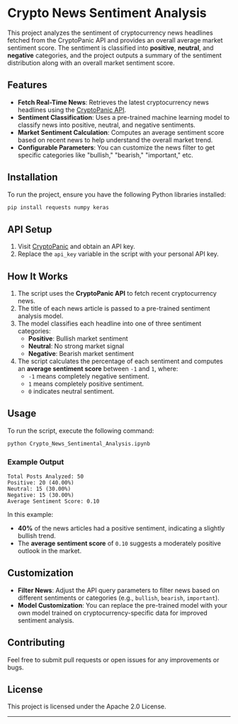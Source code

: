 
# Crypto News Sentiment Analysis

This project analyzes the sentiment of cryptocurrency news headlines fetched from the CryptoPanic API and provides an overall average market sentiment score. The sentiment is classified into **positive**, **neutral**, and **negative** categories, and the project outputs a summary of the sentiment distribution along with an overall market sentiment score.

## Features

- **Fetch Real-Time News**: Retrieves the latest cryptocurrency news headlines using the [CryptoPanic API](https://cryptopanic.com/developers/api/about).
- **Sentiment Classification**: Uses a pre-trained machine learning model to classify news into positive, neutral, and negative sentiments.
- **Market Sentiment Calculation**: Computes an average sentiment score based on recent news to help understand the overall market trend.
- **Configurable Parameters**: You can customize the news filter to get specific categories like "bullish," "bearish," "important," etc.

## Installation

To run the project, ensure you have the following Python libraries installed:

```bash
pip install requests numpy keras
```

## API Setup

1. Visit [CryptoPanic](https://cryptopanic.com/developers/api/about) and obtain an API key.
2. Replace the `api_key` variable in the script with your personal API key.

## How It Works

1. The script uses the **CryptoPanic API** to fetch recent cryptocurrency news.
2. The title of each news article is passed to a pre-trained sentiment analysis model.
3. The model classifies each headline into one of three sentiment categories:
   - **Positive**: Bullish market sentiment
   - **Neutral**: No strong market signal
   - **Negative**: Bearish market sentiment
4. The script calculates the percentage of each sentiment and computes an **average sentiment score** between `-1` and `1`, where:
   - `-1` means completely negative sentiment.
   - `1` means completely positive sentiment.
   - `0` indicates neutral sentiment.

## Usage

To run the script, execute the following command:

```bash
python Crypto_News_Sentimental_Analysis.ipynb
```

### Example Output

```
Total Posts Analyzed: 50
Positive: 20 (40.00%)
Neutral: 15 (30.00%)
Negative: 15 (30.00%)
Average Sentiment Score: 0.10
```

In this example:
- **40%** of the news articles had a positive sentiment, indicating a slightly bullish trend.
- The **average sentiment score** of `0.10` suggests a moderately positive outlook in the market.

## Customization

- **Filter News**: Adjust the API query parameters to filter news based on different sentiments or categories (e.g., `bullish`, `bearish`, `important`).
- **Model Customization**: You can replace the pre-trained model with your own model trained on cryptocurrency-specific data for improved sentiment analysis.

## Contributing

Feel free to submit pull requests or open issues for any improvements or bugs.

## License

This project is licensed under the Apache 2.0 License.

---
